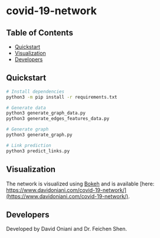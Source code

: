 # covid-19-network

## Table of Contents

- [Quickstart](#quickstart)
- [Visualization](#visualization)
- [Developers](#developers)

## Quickstart

```sh
# Install dependencies
python3 -m pip install -r requirements.txt

# Generate data
python3 generate_graph_data.py
python3 generate_edges_features_data.py

# Generate graph
python3 generate_graph.py

# Link prediction
python3 predict_links.py
```

## Visualization

The network is visualized using [Bokeh](https://bokeh.org/) and is available
[here: https://www.davidoniani.com/covid-19-network/](https://www.davidoniani.com/covid-19-network/).

## Developers

Developed by David Oniani and Dr. Feichen Shen.

